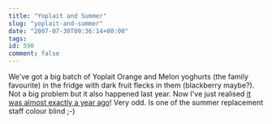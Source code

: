 ```yaml
---
title: "Yoplait and Summer"
slug: "yoplait-and-summer"
date: "2007-07-30T09:36:14+00:00"
tags:
id: 590
comment: false
---
```


We've got a big batch of Yoplait Orange and Melon yoghurts (the family favourite) in the fridge with dark fruit flecks in them (blackberry maybe?). Not a big problem but it also happened last year. Now I've just realised [it was almost exactly a year ago](http://conoroneill.com/2006/07/29/yoplait-make-oscar-mad-again/)! Very odd. Is one of the summer replacement staff colour blind ;-)
